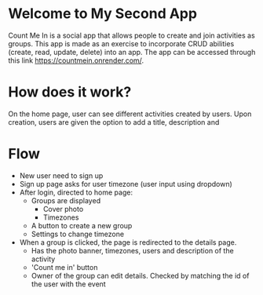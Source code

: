 # Welcome to My Second App
Count Me In is a social app that allows people to create and join activities as groups. This app is made as an exercise to incorporate CRUD abilities (create, read, update, delete) into an app. The app can be accessed through this link https://countmein.onrender.com/.

# How does it work?
On the home page, user can see different activities created by users. Upon creation, users are given the option to add a title, description and 


# Flow
- New user need to sign up
- Sign up page asks for user timezone (user input using dropdown)
- After login, directed to home page:
    - Groups are displayed
        - Cover photo
        - Timezones
    - A button to create a new group
    - Settings to change timezone
- When a group is clicked, the page is redirected to the details page.
    - Has the photo banner, timezones, users and description of the activity
    - 'Count me in' button
    - Owner of the group can edit details. Checked by matching the id of the user with the event
    